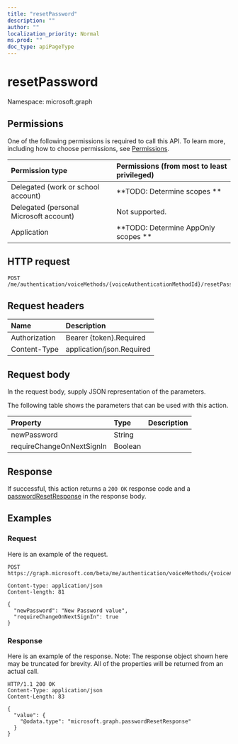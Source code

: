```yaml
---
title: "resetPassword"
description: ""
author: ""
localization_priority: Normal
ms.prod: ""
doc_type: apiPageType
---
```


# resetPassword

Namespace: microsoft.graph



## Permissions
One of the following permissions is required to call this API. To learn more, including how to choose permissions, see [Permissions](/concepts/permissions-reference.md).

|Permission type|Permissions (from most to least privileged)|
|:---|:---|
|Delegated (work or school account)|**TODO: Determine scopes **|
|Delegated (personal Microsoft account)|Not supported.|
|Application|**TODO: Determine AppOnly scopes **|

## HTTP request
<!-- {
  "blockType": "ignored"
}
-->
``` http
POST /me/authentication/voiceMethods/{voiceAuthenticationMethodId}/resetPassword
```

## Request headers
|Name|Description|
|:---|:---|
|Authorization|Bearer {token}.Required|
|Content-Type|application/json.Required|

## Request body
In the request body, supply JSON representation of the parameters.

The following table shows the parameters that can be used with this action.

|Property|Type|Description|
|:---|:---|:---|
|newPassword|String||
|requireChangeOnNextSignIn|Boolean||



## Response
If successful, this action returns a `200 OK` response code and a [passwordResetResponse](../resources/passwordresetresponse.md) in the response body.

## Examples

### Request
Here is an example of the request.
<!-- {
  "blockType": "request",
  "name": "voiceauthenticationmethod_resetpassword"
}
-->
``` http
POST https://graph.microsoft.com/beta/me/authentication/voiceMethods/{voiceAuthenticationMethodId}/resetPassword

Content-type: application/json
Content-length: 81

{
  "newPassword": "New Password value",
  "requireChangeOnNextSignIn": true
}
```

### Response
Here is an example of the response. Note: The response object shown here may be truncated for brevity. All of the properties will be returned from an actual call.
<!-- {
  "blockType": "response",
  "truncated": true,
  "@odata.type": "microsoft.graph.passwordresetresponse"
}
-->
``` http
HTTP/1.1 200 OK
Content-Type: application/json
Content-Length: 83

{
  "value": {
    "@odata.type": "microsoft.graph.passwordResetResponse"
  }
}
```

